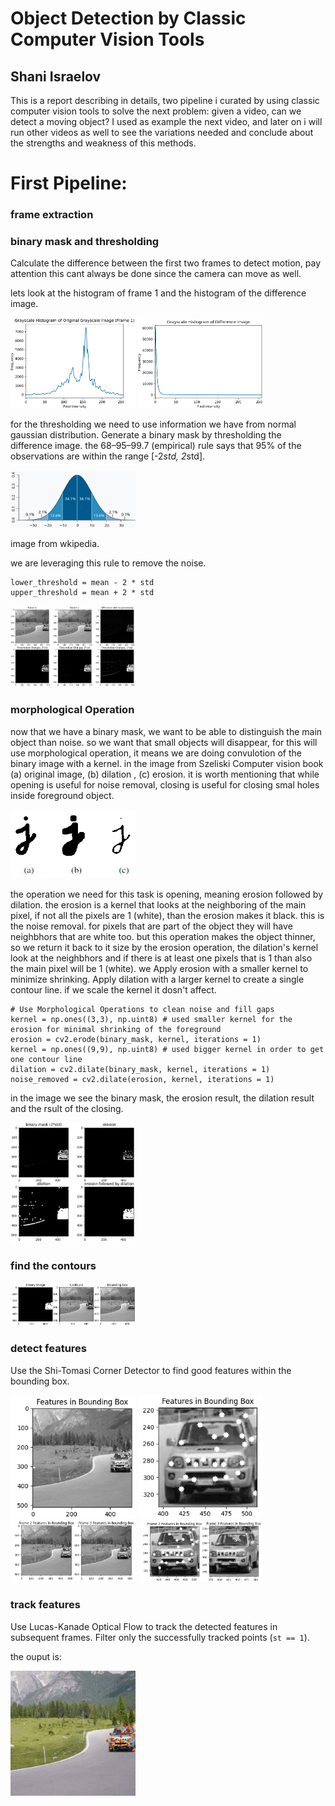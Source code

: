 # Object Detection by Classic Computer Vision Tools 

## Shani Israelov

This is a report describing in details, two pipeline i curated by using classic computer vision tools to solve the next problem: given a video, can we detect a moving object? 
I used as example the next video, and later on i will run other videos as well to see the variations needed and conclude about the strengths and weakness of this methods. 

# First Pipeline: 
### frame extraction

### binary mask and thresholding
Calculate the difference between the first two frames to detect motion, pay attention this cant always be done since the camera can move as well.

lets look at the histogram of frame 1 and the histogram of the difference image. 

<img src="./assets/pipe1_hist_frame1.png" alt="drawing" width="200"/>

<img src="./assets/pipe1_hist_diff.png" alt="drawing" width="200"/>

for the thresholding we need to use information we have from normal gaussian distribution. Generate a binary mask by thresholding the difference image.
the 68–95–99.7 (empirical) rule says that 95% of the observations are within the range [-2*std, 2*std].

<img src="./assets/pipe1_thresholding.png" alt="drawing" width="200"/>

image from wkipedia.

we are leveraging this rule to remove the noise.
```
lower_threshold = mean - 2 * std
upper_threshold = mean + 2 * std
```

<img src="./assets/pipe1_std_thresh.png" alt="drawing" width="200"/>


### morphological Operation
now that we have a binary mask, we want to be able to distinguish the main object than noise. 
so we want that small objects will disappear, 
for this will use morphological operation, it means
we are doing convulotion of the binary image with a kernel.
in the image from Szeliski Computer vision book (a) original image, (b) dilation , (c) erosion. 
it is worth mentioning that while opening is useful for noise removal, closing is useful for closing smal holes inside foreground object. 

<img src="./assets/pipe1_morphological.png" alt="drawing" width="200"/>

the operation we need for this task is opening, meaning erosion followed by dilation.
the erosion is a kernel that looks at the neighboring of the main pixel, if not all the pixels are 1 (white), than the erosion makes it black. this is the noise removal. 
for pixels that are part of the object they will have neighbhors that are white too. but this operation makes the object thinner, so we return it back to it size by the erosion operation,
the dilation's kernel look at the neighbhors and if there is at least one pixels that is 1 than also the main pixel will be 1 (white).
we Apply erosion with a smaller kernel to minimize shrinking.
Apply dilation with a larger kernel to create a single contour line.
if we scale the kernel it dosn't affect.

```
# Use Morphological Operations to clean noise and fill gaps
kernel = np.ones((3,3), np.uint8) # used smaller kernel for the erosion for minimal shrinking of the foreground
erosion = cv2.erode(binary_mask, kernel, iterations = 1) 
kernel = np.ones((9,9), np.uint8) # used bigger kernel in order to get one contour line
dilation = cv2.dilate(binary_mask, kernel, iterations = 1)
noise_removed = cv2.dilate(erosion, kernel, iterations = 1)
```

in the image we see the binary mask, the erosion result, the dilation result and the rsult of the closing.

<img src="./assets/pipe1_closing.png" alt="drawing" width="200"/>

### find the contours 

<img src="./assets/pipe1_contours.png" alt="drawing" width="200"/>


### detect features

Use the Shi-Tomasi Corner Detector to find good features within the bounding box.

<img src="./assets/pipe1_features.png" alt="drawing" width="200"/>

<img src="./assets/pipe1_features_zoomin.png" alt="drawing" width="200"/>

<img src="./assets/pipe1_features_next_frame.png" alt="drawing" width="200"/>

<img src="./assets/pipe1_features_next_frame_zoomin.png" alt="drawing" width="200"/>


### track features
Use Lucas-Kanade Optical Flow to track the detected features in subsequent frames.
Filter only the successfully tracked points (`st == 1`).

the ouput is:

<img src="./assets/pipe1_output.gif" alt="drawing" width="200"/>

